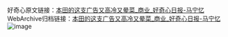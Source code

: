 好奇心原文链接：[本田的这支广告又高冷又晕菜_商业_好奇心日报-马宁忆](https://www.qdaily.com/articles/8233.html)
WebArchive归档链接：[本田的这支广告又高冷又晕菜_商业_好奇心日报-马宁忆](http://web.archive.org/web/20190623152334/https://www.qdaily.com/articles/8233.html)
![image](http://ww3.sinaimg.cn/large/007d5XDply1g3vb8dzg8ej30u03pbe7d)